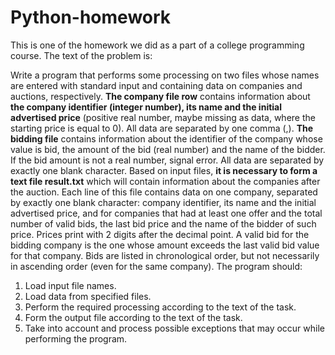 # Python-homework

This is one of the homework we did as a part of a college programming course. The text of the problem is:

Write a program that performs some processing on two files whose names are entered with
standard input and containing data on companies and auctions, respectively. **The company file row** contains information about **the company identifier (integer number), its name and the initial advertised price** (positive real number, maybe missing as
data, where the starting price is equal to 0). All data are separated by one comma (,). **The bidding file** contains information about the identifier of the company whose
value is bid, the amount of the bid (real number) and the name of the bidder. If the bid amount is not
a real number, signal error. All data are separated by exactly one blank character. Based on input files, **it is necessary to form a text file result.txt** which will
contain information about the companies after the auction. Each line of this file contains
data on one company, separated by exactly one blank character: company identifier,
its name and the initial advertised price, and for companies that had at least one offer and
the total number of valid bids, the last bid price and the name of the bidder of such price. Prices
print with 2 digits after the decimal point. A valid bid for the bidding company is the one whose
amount exceeds the last valid bid value for that company. Bids are listed
in chronological order, but not necessarily in ascending order (even for the same company).
The program should:
1) Load input file names.
2) Load data from specified files.
3) Perform the required processing according to the text of the task.
4) Form the output file according to the text of the task.
5) Take into account and process possible exceptions that may occur while performing the program.
